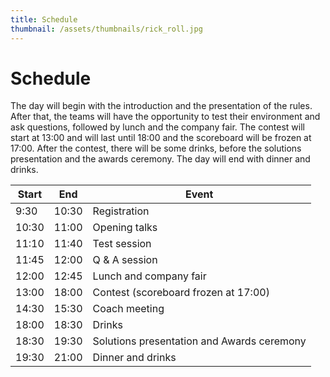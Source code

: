 ```yaml
---
title: Schedule
thumbnail: /assets/thumbnails/rick_roll.jpg
---
```


# Schedule

The day will begin with the introduction and the presentation of the rules. After that, the teams will have the opportunity to test their environment and ask questions, followed by lunch and the company fair. The contest will start at 13:00 and will last until 18:00 and the scoreboard will be frozen at 17:00. After the contest, there will be some drinks, before the solutions presentation and the awards ceremony. The day will end with dinner and drinks.

| Start | End   | Event                                      |
| ----- | ----- | ------------------------------------------ |
| 9:30  | 10:30 | Registration                               |
| 10:30 | 11:00 | Opening talks                              |
| 11:10 | 11:40 | Test session                               |
| 11:45 | 12:00 | Q & A session                              |
| 12:00 | 12:45 | Lunch and company fair                     |
| 13:00 | 18:00 | Contest (scoreboard frozen at 17:00)       |
| 14:30 | 15:30 | Coach meeting                              |
| 18:00 | 18:30 | Drinks                                     |
| 18:30 | 19:30 | Solutions presentation and Awards ceremony |
| 19:30 | 21:00 | Dinner and drinks                          |

